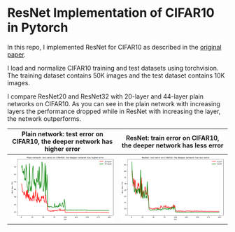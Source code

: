 # ResNet Implementation of CIFAR10 in Pytorch
In this repo, I implemented ResNet for CIFAR10 as described in the [original paper](https://arxiv.org/abs/1512.03385). 


I load and normalize CIFAR10 training and test datasets using torchvision. The training dataset contains 50K images and the test dataset contains 10K images.

I compare ResNet20 and ResNet32 with 20-layer and 44-layer plain networks on CIFAR10. As you can see in the plain network with increasing layers the performance dropped while in ResNet with increasing the layer, the network outperforms.



Plain network: test error on CIFAR10, the deeper network has higher error           |  ResNet: train error on CIFAR10, the deeper network has less error
:-------------------------:|:-------------------------:
![](/images/plain_test_error.png)  |  ![](/images/res_test_error.png)
